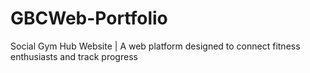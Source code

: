 # GBCWeb-Portfolio
Social Gym Hub Website | A web platform designed to connect fitness enthusiasts and track progress

